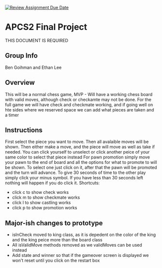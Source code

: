 [![Review Assignment Due Date](https://classroom.github.com/assets/deadline-readme-button-24ddc0f5d75046c5622901739e7c5dd533143b0c8e959d652212380cedb1ea36.svg)](https://classroom.github.com/a/syDSSnTt)
# APCS2 Final Project
THIS DOCUMENT IS REQUIRED
## Group Info
Ben Goihman and Ethan Lee
## Overview
This will be a normal chess game, MVP - Will have a working chess board with valid moves, although check or checkamte may not be done. For the full game we will have check and checkmate working, and if going well on hte sides where we reserved space we can add what pieces are taken and a timer
## Instructions
First select the piece you want to move. Then all avalaible moves will be shown.
Then either make a move, and the piece will move as well as take if needed.
You can click yourself to unselect or click another peice of your same color to select that piece instead
For pawn promotion simply move your pawn to the end of board and all the options for what to promote to will be shown. To select one just click on it, after that the pawn will be promoted and the turn will advance.
To give 30 seconds of time to the other play simply click your minus symbol. If you have less than 30 seconds left nothing will happen if you do click it.
Shortcuts:
- click c to show check works
- click m to show checkmate works
- click l to show castling works
- click p to show promotion works
## Major-ish changes to prototype
- isInCheck moved to king class, as it is depedent on the color of the king and the king peice more than the board class
- All isValidMove methods removed as we validMoves can be used instead
- Add state and winner so that if the gameover screen is displayed we won't reset until you click on the restart box
